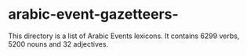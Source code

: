 # arabic-event-gazetteers-



This directory is a list of Arabic Events lexicons. It contains 6299 verbs, 5200 nouns and 32 adjectives.
